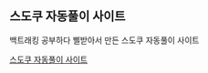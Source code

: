 ## 스도쿠 자동풀이 사이트  

백트래킹 공부하다 삘받아서 만든 스도쿠 자동풀이 사이트

[스도쿠 자동풀이 사이트](https://sudoku-ai-flatform.vercel.app/)
